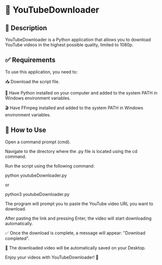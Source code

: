# 🚀 YouTubeDownloader

## 📌 Description

YouTubeDownloader is a Python application that allows you to download YouTube videos in the highest possible quality, limited to 1080p.

## ✅ Requirements

To use this application, you need to:

📥 Download the script file.

🐍 Have Python installed on your computer and added to the system PATH in Windows environment variables.

🎬 Have FFmpeg installed and added to the system PATH in Windows environment variables.

## 🎯 How to Use

Open a command prompt (cmd).

Navigate to the directory where the .py file is located using the cd command.

Run the script using the following command:

python youtubeDownloader.py

or

python3 youtubeDownloader.py

The program will prompt you to paste the YouTube video URL you want to download.

After pasting the link and pressing Enter, the video will start downloading automatically.

✅ Once the download is complete, a message will appear: "Download completed".

📂 The downloaded video will be automatically saved on your Desktop.

Enjoy your videos with YouTubeDownloader! 🎉

